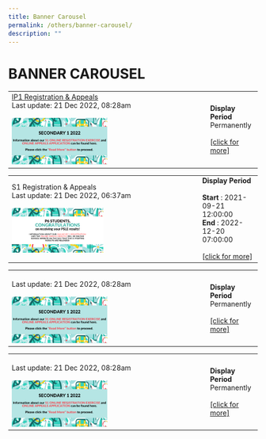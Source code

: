 ```yaml
---
title: Banner Carousel
permalink: /others/banner-carousel/
description: ""
---
```

# BANNER CAROUSEL

|   |   |
|---|---|
|  <a href="/admissions/ip-year-1-registration-n-appeals-2023-intake" target="_blank">IP1 Registration & Appeals</a><br>Last update: 21 Dec 2022, 08:28am <br><br><a href="/images/Others/Banner%20Carousel/e78c27f91_774.png" target = "_blank"> <img src="/images/Others/Banner%20Carousel/e78c27f91_774.png" style="width:50%"></a>	 |  **Display Period** <br>Permanently<br><br><a href="/admissions/ip-year-1-registration-n-appeals-2023-intake" target="_blank">[click for more]</a>  |

|   |   |
|---|---|
|  S1 Registration & Appeals<br>Last update: 21 Dec 2022, 06:37am<br><br><a href="/images/Others/Banner%20Carousel/ccf6e8c6c_696.png" target = "_blank"> <img src="/images/Others/Banner%20Carousel/ccf6e8c6c_696.png" style="width:50%"></a>		 |  **Display Period** <br><Br>**Start** : 2021-09-21 12:00:00<br>**End**   : 2022-12-20 07:00:00<br><br> <a href="" target="_blank">[click for more]</a>  |

|   |   |
|---|---|
|  <br>Last update: 21 Dec 2022, 08:28am<br><br><a href="/images/Others/Banner%20Carousel/e78c27f91_774.png" target = "_blank"> <img src="/images/Others/Banner%20Carousel/e78c27f91_774.png" style="width:50%"></a>		 |  **Display Period** <br>Permanently <br><br><a href="" target="_blank">[click for more]</a>  |

|   |   |
|---|---|
|  <br>Last update: 21 Dec 2022, 08:28am<br><br><a href="/images/Others/Banner%20Carousel/e78c27f91_774.png" target = "_blank"> <img src="/images/Others/Banner%20Carousel/e78c27f91_774.png" style="width:50%"></a>		 |  **Display Period** <br>Permanently <br><br><a href="" target="_blank">[click for more]</a>   |